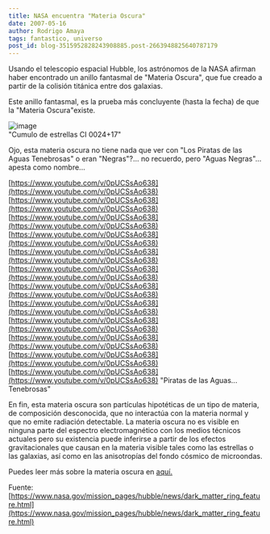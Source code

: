 ```yaml
---
title: NASA encuentra "Materia Oscura"
date: 2007-05-16
author: Rodrigo Amaya
tags: fantastico, universo
post_id: blog-3515952828243908885.post-2663948825640787179
---
```


Usando el telescopio espacial Hubble, los astrónomos de la NASA afirman haber encontrado un anillo fantasmal de "Materia Oscura", que fue creado a partir de la colisión titánica entre dos galaxias.

Este anillo fantasmal, es la prueba más concluyente (hasta la fecha) de que la "Materia Oscura"existe.

![image](https://bp2.blogger.com/_ayvorITawE4/Rku9laos2mI/AAAAAAAAAW4/09liPsHpop8/s400/dark_ring_1_full.jpg)    
"Cumulo de estrellas CI
0024+17"

Ojo, esta materia oscura no tiene nada que ver con "Los Piratas de las Aguas Tenebrosas" o eran "Negras"?... no recuerdo, pero "Aguas Negras"... apesta como nombre...

[https://www.youtube.com/v/0pUCSsAo638](https://www.youtube.com/v/0pUCSsAo638) [https://www.youtube.com/v/0pUCSsAo638](https://www.youtube.com/v/0pUCSsAo638) [https://www.youtube.com/v/0pUCSsAo638](https://www.youtube.com/v/0pUCSsAo638) [https://www.youtube.com/v/0pUCSsAo638](https://www.youtube.com/v/0pUCSsAo638) [https://www.youtube.com/v/0pUCSsAo638](https://www.youtube.com/v/0pUCSsAo638) [https://www.youtube.com/v/0pUCSsAo638](https://www.youtube.com/v/0pUCSsAo638) [https://www.youtube.com/v/0pUCSsAo638](https://www.youtube.com/v/0pUCSsAo638) [https://www.youtube.com/v/0pUCSsAo638](https://www.youtube.com/v/0pUCSsAo638) [https://www.youtube.com/v/0pUCSsAo638](https://www.youtube.com/v/0pUCSsAo638) [https://www.youtube.com/v/0pUCSsAo638](https://www.youtube.com/v/0pUCSsAo638) [https://www.youtube.com/v/0pUCSsAo638](https://www.youtube.com/v/0pUCSsAo638) [https://www.youtube.com/v/0pUCSsAo638](https://www.youtube.com/v/0pUCSsAo638)
"Piratas de las Aguas...
Tenebrosas"

En fin, esta materia oscura son partículas hipotéticas de un tipo de materia, de composición desconocida, que no interactúa con la materia normal y que no emite radiación detectable. La materia oscura no es visible en ninguna parte del espectro electromagnético con los medios técnicos actuales pero su existencia puede inferirse a partir de los efectos gravitacionales que causan en la materia visible tales como las estrellas o las galaxias, así como en las anisotropías del fondo cósmico de microondas.

Puedes leer más sobre la materia oscura en [aquí.](https://es.wikipedia.org/wiki/Materia_oscura)

Fuente: [https://www.nasa.gov/mission_pages/hubble/news/dark_matter_ring_feature.html](https://www.nasa.gov/mission_pages/hubble/news/dark_matter_ring_feature.html)